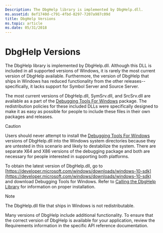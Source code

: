 ```yaml
---
Description: The DbgHelp library is implemented by DbgHelp.dll.
ms.assetid: 8ef1740d-c791-4fbd-8297-7207a987c09d
title: DbgHelp Versions
ms.topic: article
ms.date: 05/31/2018
---
```


# DbgHelp Versions

The DbgHelp library is implemented by DbgHelp.dll. Although this DLL is included in all supported versions of Windows, it is rarely the most current version of DbgHelp available. Furthermore, the version of DbgHelp that ships in Windows has reduced functionality from the other releases-- specifically, it lacks support for Symbol Server and Source Server.

The most current versions of DbgHelp.dll, SymSrv.dll, and SrcSrv.dll are available as a part of the [Debugging Tools For Windows](https://developer.microsoft.com/windows/downloads/windows-10-sdk) package. The redistribution policies for these included DLLs were specifically designed to make it as easy as possible for people to include these files in their own packages and releases.

> [!Caution]  
> Users should never attempt to install the [Debugging Tools For Windows](https://developer.microsoft.com/windows/downloads/windows-10-sdk) versions of DbgHelp.dll into the Windows system directories because they are untested in this scenario and likely to destabilize the system. There are separate X64 and X86 versions of the debugging package and both are necessary for people interested in supporting both platforms.

To obtain the latest version of DbgHelp.dll, go to [https://developer.microsoft.com/windows/downloads/windows-10-sdk](https://developer.microsoft.com/windows/downloads/windows-10-sdk) and download Debugging Tools for Windows. Refer to [Calling the DbgHelp Library](calling-the-dbghelp-library.md) for information on proper installation.

> [!Note]  
> The DbgHelp.dll file that ships in Windows is not redistributable.

Many versions of DbgHelp include additional functionality. To ensure that the correct version of DbgHelp is available for your application, review the Requirements information in the specific API reference documentation.
